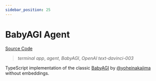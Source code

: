 ```yaml
---
sidebar_position: 25
---
```


# BabyAGI Agent

[Source Code](https://github.com/lgrammel/modelfusion/tree/main/examples/babyagi-agent)

> _terminal app_, _agent_, _BabyAGI_, _OpenAI text-davinci-003_

TypeScript implementation of the classic [BabyAGI](https://github.com/yoheinakajima/babyagi/blob/main/classic/babyagi.py) by [@yoheinakajima](https://twitter.com/yoheinakajima) without embeddings.
